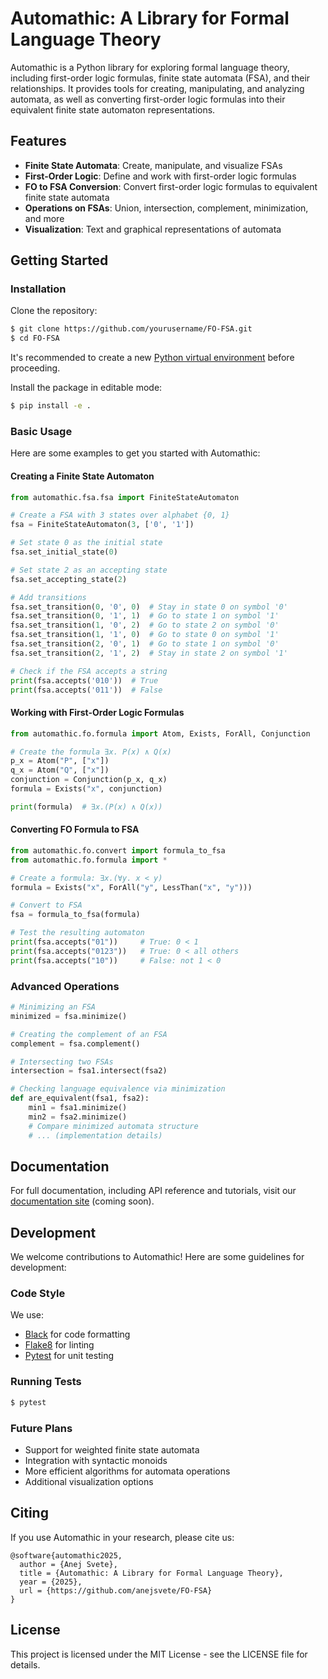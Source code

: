 # Automathic: A Library for Formal Language Theory

Automathic is a Python library for exploring formal language theory, including first-order logic formulas, finite state automata (FSA), and their relationships. It provides tools for creating, manipulating, and analyzing automata, as well as converting first-order logic formulas into their equivalent finite state automaton representations.

## Features

- **Finite State Automata**: Create, manipulate, and visualize FSAs
- **First-Order Logic**: Define and work with first-order logic formulas
- **FO to FSA Conversion**: Convert first-order logic formulas to equivalent finite state automata
- **Operations on FSAs**: Union, intersection, complement, minimization, and more
- **Visualization**: Text and graphical representations of automata

## Getting Started

### Installation

Clone the repository:

```bash
$ git clone https://github.com/yourusername/FO-FSA.git
$ cd FO-FSA
```

It's recommended to create a new [Python virtual environment](https://docs.python.org/3/tutorial/venv.html) before proceeding.

Install the package in editable mode:

```bash
$ pip install -e .
```

### Basic Usage

Here are some examples to get you started with Automathic:

#### Creating a Finite State Automaton

```python
from automathic.fsa.fsa import FiniteStateAutomaton

# Create a FSA with 3 states over alphabet {0, 1}
fsa = FiniteStateAutomaton(3, ['0', '1'])

# Set state 0 as the initial state
fsa.set_initial_state(0)

# Set state 2 as an accepting state
fsa.set_accepting_state(2)

# Add transitions
fsa.set_transition(0, '0', 0)  # Stay in state 0 on symbol '0'
fsa.set_transition(0, '1', 1)  # Go to state 1 on symbol '1'
fsa.set_transition(1, '0', 2)  # Go to state 2 on symbol '0'
fsa.set_transition(1, '1', 0)  # Go to state 0 on symbol '1'
fsa.set_transition(2, '0', 1)  # Go to state 1 on symbol '0'
fsa.set_transition(2, '1', 2)  # Stay in state 2 on symbol '1'

# Check if the FSA accepts a string
print(fsa.accepts('010'))  # True
print(fsa.accepts('011'))  # False
```

#### Working with First-Order Logic Formulas

```python
from automathic.fo.formula import Atom, Exists, ForAll, Conjunction

# Create the formula ∃x. P(x) ∧ Q(x)
p_x = Atom("P", ["x"])
q_x = Atom("Q", ["x"])
conjunction = Conjunction(p_x, q_x)
formula = Exists("x", conjunction)

print(formula)  # ∃x.(P(x) ∧ Q(x))
```

#### Converting FO Formula to FSA

```python
from automathic.fo.convert import formula_to_fsa
from automathic.fo.formula import *

# Create a formula: ∃x.(∀y. x < y)
formula = Exists("x", ForAll("y", LessThan("x", "y")))

# Convert to FSA
fsa = formula_to_fsa(formula)

# Test the resulting automaton
print(fsa.accepts("01"))     # True: 0 < 1
print(fsa.accepts("0123"))   # True: 0 < all others
print(fsa.accepts("10"))     # False: not 1 < 0
```

### Advanced Operations

```python
# Minimizing an FSA
minimized = fsa.minimize()

# Creating the complement of an FSA
complement = fsa.complement()

# Intersecting two FSAs
intersection = fsa1.intersect(fsa2)

# Checking language equivalence via minimization
def are_equivalent(fsa1, fsa2):
    min1 = fsa1.minimize()
    min2 = fsa2.minimize()
    # Compare minimized automata structure
    # ... (implementation details)
```

## Documentation

For full documentation, including API reference and tutorials, visit our [documentation site](https://yourusername.github.io/FO-FSA/) (coming soon).

## Development

We welcome contributions to Automathic! Here are some guidelines for development:

### Code Style

We use:
- [Black](https://github.com/psf/black) for code formatting
- [Flake8](https://flake8.pycqa.org/en/latest/) for linting
- [Pytest](https://docs.pytest.org) for unit testing

### Running Tests

```bash
$ pytest
```

### Future Plans

- Support for weighted finite state automata
- Integration with syntactic monoids
- More efficient algorithms for automata operations
- Additional visualization options

## Citing

If you use Automathic in your research, please cite us:

```
@software{automathic2025,
  author = {Anej Svete},
  title = {Automathic: A Library for Formal Language Theory},
  year = {2025},
  url = {https://github.com/anejsvete/FO-FSA}
}
```

## License

This project is licensed under the MIT License - see the LICENSE file for details.
